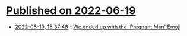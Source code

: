 # [Published on 2022-06-19](index.md)

* [2022-06-19, 15:37:46](https://news.ycombinator.com/item?id=31800340) - [We ended up with the 'Pregnant Man' Emoji](https://appleinsider.com/articles/22/01/29/how-we-ended-up-with-the-pregnant-man-emoji)
